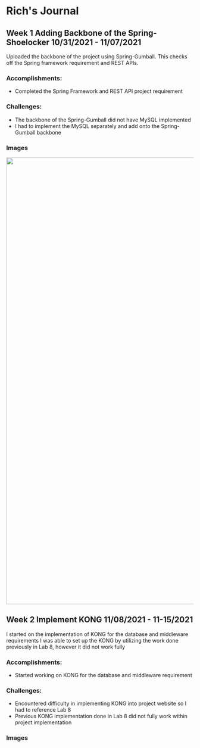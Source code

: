 # Rich's Journal
## Week 1 Adding Backbone of the Spring-Shoelocker 10/31/2021 - 11/07/2021
Uploaded the backbone of the project using Spring-Gumball.
This checks off the Spring framework requirement and REST APIs. 

### Accomplishments:
- Completed the Spring Framework and REST API project requirement

### Challenges:
- The backbone of the Spring-Gumball did not have MySQL implemented
- I had to implement the MySQL separately and add onto the Spring-Gumball backbone

### Images
<img src="https://i.imgur.com/I5is0dP.jpg" width=1200>

## Week 2 Implement KONG 11/08/2021 - 11-15/2021
I started on the implementation of KONG for the database and middleware requirements
I was able to set up the KONG by utilizing the work done previously in Lab 8, however it did not work fully

### Accomplishments:
- Started working on KONG for the database and middleware requirement

### Challenges:
- Encountered difficulty in implementing KONG into project website so I had to reference Lab 8
- Previous KONG implementation done in Lab 8 did not fully work within project implementation

### Images
